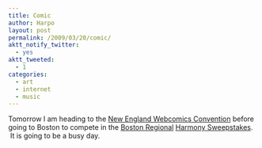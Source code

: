 ```yaml
---
title: Comic
author: Harpo
layout: post
permalink: /2009/03/20/comic/
aktt_notify_twitter:
  - yes
aktt_tweeted:
  - 1
categories:
  - art
  - internet
  - music
---
```

Tomorrow I am heading to the <a href="http://www.webcomicsweekend.com/" target="_blank">New England Webcomics Convention</a> before going to Boston to compete in the <a href="http://www.harmony-sweepstakes.com/boston.html" target="_blank">Boston Regional</a> <a href="http://www.harmony-sweepstakes.com/index.html" target="_blank">Harmony Sweepstakes</a>.  It is going to be a busy day.